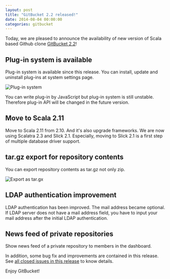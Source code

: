 ```yaml
---
layout: post
title: "GitBucket 2.2 released!"
date: 2014-08-04 00:00:00
categories: gitbucket
---
```

Today, we are pleased to announce the availability of new version of Scala based Github clone [GitBucket 2.2](https://github.com/takezoe/gitbucket/releases/tag/2.2)!

## Plug-in system is available

Plug-in system is available since this release. You can install, update and uninstall plug-ins at system settings page.

![Plug-in system]({{site.baseurl}}/images/gitbucket-2.2/plugins.png)

You can write plug-in by JavaScript but plug-in system is still unstable. Therefore plug-in API will be changed in the future version.

## Move to Scala 2.11

Move to Scala 2.11 from 2.10. And it's also upgrade frameworks. We are now using Scalatra 2.3 and Slick 2.1. Especially, moving to Slick 2.1 is a first step of multiple database driver support.

## tar.gz export for repository contents

You can export repository contents as tar.gz not only zip.

![Export as tar.gx]({{site.baseurl}}/images/gitbucket-2.2/export.png)

## LDAP authentication improvement

LDAP authentication has been improved. The mail address became optional. If LDAP server does not have a mail address field, you have to input your mail address after the initial LDAP authentication.

## News feed of private repositories

Show news feed of a private repository to members in the dashboard.

In addition, some bug fix and improvements are contained in this release. See [all closed issues in this release](https://github.com/takezoe/gitbucket/issues?q=is%3Aclosed+milestone%3A2.2) to know details.

Enjoy GitBucket!
